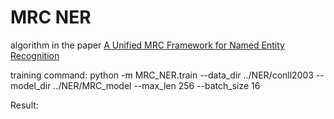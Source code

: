 # MRC NER

algorithm in the paper [A Unified MRC Framework for Named Entity Recognition](https://aclanthology.org/2020.acl-main.519.pdf)


training command: 
    python -m MRC_NER.train --data_dir ../NER/conll2003 --model_dir ../NER/MRC_model --max_len 256 --batch_size 16
    
    
    
Result:
    
